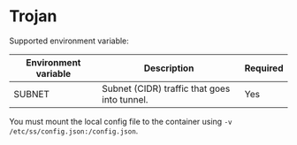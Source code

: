 # Trojan

Supported environment variable:

| Environment variable | Description                                           | Required |
|----------------------|-------------------------------------------------------|----------|
| SUBNET               | Subnet (CIDR) traffic that goes into tunnel.          | Yes      |

You must mount the local config file to the container using `-v /etc/ss/config.json:/config.json`.
